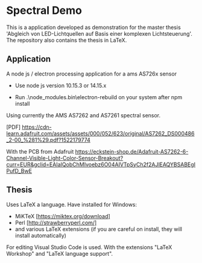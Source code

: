 # Spectral Demo

This is a application developed as demonstration for the master thesis 'Abgleich von LED-Lichtquellen auf Basis einer komplexen Lichtsteuerung'. The repository also contains the thesis in LaTeX.

## Application
A node js / electron processing application for a ams AS726x sensor

* Use node js version 10.15.3 or 14.15.x

* Run .\node_modules\.bin\electron-rebuild on your system after npm install

Using currently the AMS AS7262 and AS7261 spectral sensor.

[PDF] https://cdn-learn.adafruit.com/assets/assets/000/052/623/original/AS7262_DS000486_2-00_%281%29.pdf?1522179774

With the PCB from Adafruit https://eckstein-shop.de/Adafruit-AS7262-6-Channel-Visible-Light-Color-Sensor-Breakout?curr=EUR&gclid=EAIaIQobChMIvoebz6O04AIVTpSyCh2f2AJlEAQYBSABEgIPufD_BwE

## Thesis
Uses LaTeX a language.
Have installed for Windows:

* MiKTeX [https://miktex.org/download]
* Perl [http://strawberryperl.com/]
* and various LaTeX extensions (if you are careful on install, they will install automatically)

For editing Visual Studio Code is used. With the extensions "LaTeX Workshop" and "LaTeX language support".
